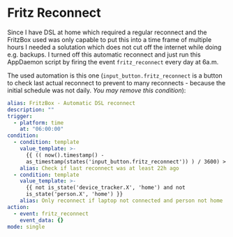 # Fritz Reconnect
Since I have DSL at home which required a regular reconnect and the FritzBox used was only capable to put this into a time frame of multiple hours I needed a solutation which does not cut off the internet while doing e.g. backups. 
I turned off this automatic reconnect and just run this AppDaemon script by firing the event `fritz_reconnect` every day at 6a.m.


The used automation is this one (`input_button.fritz_reconnect` is a button to check last actual reconnect to prevent to many reconnects - because the initial schedule was not daily. *You may remove this condition*):
```yaml
alias: FritzBox - Automatic DSL reconnect
description: ""
trigger:
  - platform: time
    at: "06:00:00"
condition:
  - condition: template
    value_template: >-
      {{ (( now().timestamp() -
      as_timestamp(states('input_button.fritz_reconnect')) ) / 3600) > 22 }}
    alias: Check if last reconnect was at least 22h ago
  - condition: template
    value_template: >-
      {{ not is_state('device_tracker.X', 'home') and not
      is_state('person.X', 'home') }}
    alias: Only reconnect if laptop not connected and person not home
action:
  - event: fritz_reconnect
    event_data: {}
mode: single

```